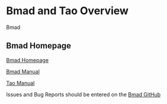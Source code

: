 # Bmad and Tao Overview

Bmad 

## Bmad Homepage


[Bmad Homepage](https://www.classe.cornell.edu/bmad/)

[Bmad Manual](https://www.classe.cornell.edu/bmad/manual.html)

[Tao Manual](https://www.classe.cornell.edu/bmad/tao.html)

Issues and Bug Reports should be entered on the [Bmad GitHub](https://github.com/DavidSagan/Bmad/issues)
